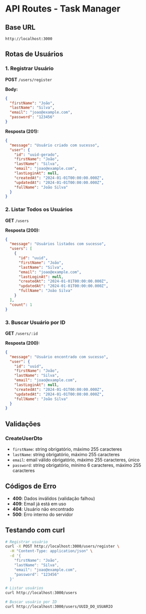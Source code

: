 # API Routes - Task Manager

## Base URL
```
http://localhost:3000
```

## Rotas de Usuários

### 1. Registrar Usuário
**POST** `/users/register`

**Body:**
```json
{
  "firstName": "João",
  "lastName": "Silva",
  "email": "joao@example.com",
  "password": "123456"
}
```

**Resposta (201):**
```json
{
  "message": "Usuário criado com sucesso",
  "user": {
    "id": "uuid-gerado",
    "firstName": "João",
    "lastName": "Silva",
    "email": "joao@example.com",
    "lastLoginAt": null,
    "createdAt": "2024-01-01T00:00:00.000Z",
    "updatedAt": "2024-01-01T00:00:00.000Z",
    "fullName": "João Silva"
  }
}
```

### 2. Listar Todos os Usuários
**GET** `/users`

**Resposta (200):**
```json
{
  "message": "Usuários listados com sucesso",
  "users": [
    {
      "id": "uuid",
      "firstName": "João",
      "lastName": "Silva",
      "email": "joao@example.com",
      "lastLoginAt": null,
      "createdAt": "2024-01-01T00:00:00.000Z",
      "updatedAt": "2024-01-01T00:00:00.000Z",
      "fullName": "João Silva"
    }
  ],
  "count": 1
}
```

### 3. Buscar Usuário por ID
**GET** `/users/:id`

**Resposta (200):**
```json
{
  "message": "Usuário encontrado com sucesso",
  "user": {
    "id": "uuid",
    "firstName": "João",
    "lastName": "Silva",
    "email": "joao@example.com",
    "lastLoginAt": null,
    "createdAt": "2024-01-01T00:00:00.000Z",
    "updatedAt": "2024-01-01T00:00:00.000Z",
    "fullName": "João Silva"
  }
}
```

## Validações

### CreateUserDto
- `firstName`: string obrigatório, máximo 255 caracteres
- `lastName`: string obrigatório, máximo 255 caracteres
- `email`: email válido obrigatório, máximo 255 caracteres, único
- `password`: string obrigatório, mínimo 6 caracteres, máximo 255 caracteres

## Códigos de Erro

- **400**: Dados inválidos (validação falhou)
- **409**: Email já está em uso
- **404**: Usuário não encontrado
- **500**: Erro interno do servidor

## Testando com curl

```bash
# Registrar usuário
curl -X POST http://localhost:3000/users/register \
  -H "Content-Type: application/json" \
  -d '{
    "firstName": "João",
    "lastName": "Silva",
    "email": "joao@example.com",
    "password": "123456"
  }'

# Listar usuários
curl http://localhost:3000/users

# Buscar usuário por ID
curl http://localhost:3000/users/UUID_DO_USUARIO
```

